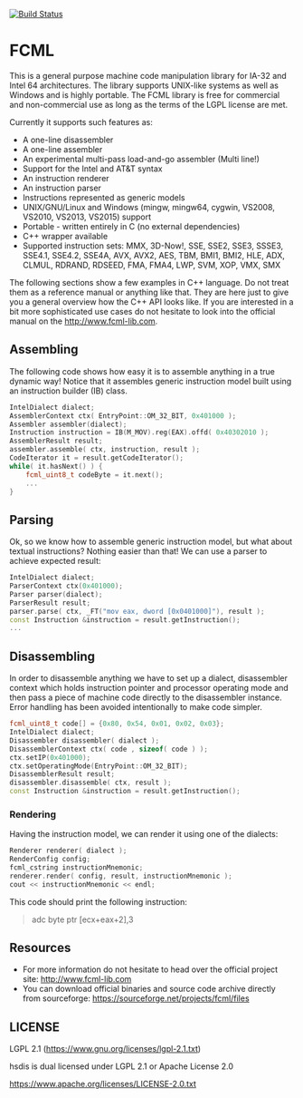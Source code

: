 [![Build Status](https://travis-ci.org/swojtasiak/fcml-lib.svg?branch=master)](https://travis-ci.org/swojtasiak/fcml-lib)

# FCML
This is a general purpose machine code manipulation library for IA-32 and Intel 64 architectures.
The library supports UNIX-like systems as well as Windows and is highly portable. The FCML library
is free for commercial and non-commercial use as long as the terms of the LGPL license are met.

Currently it supports such features as:

  - A one-line disassembler
  - A one-line assembler
  - An experimental multi-pass load-and-go assembler (Multi line!)
  - Support for the Intel and AT&T syntax
  - An instruction renderer
  - An instruction parser
  - Instructions represented as generic models
  - UNIX/GNU/Linux and Windows (mingw, mingw64, cygwin, VS2008, VS2010, VS2013, VS2015) support
  - Portable - written entirely in C (no external dependencies)
  - C++ wrapper available
  - Supported instruction sets: MMX, 3D-Now!, SSE, SSE2, SSE3, SSSE3, 
	SSE4.1, SSE4.2, SSE4A, AVX, AVX2, AES, TBM, BMI1, BMI2, 
	HLE, ADX, CLMUL, RDRAND, RDSEED, FMA, FMA4, LWP, SVM, XOP, VMX, SMX

The following sections show a few examples in C++ language. Do not treat them as a reference manual or anything like that. They are here just to give you a general overview how the C++ API looks like. If you are interested in a bit more sophisticated use cases do not hesitate to look into the official manual on the http://www.fcml-lib.com.

## Assembling
The following code shows how easy it is to assemble anything in a true dynamic way! Notice that it assembles generic instruction model built using an instruction builder (IB) class.

```cpp
IntelDialect dialect;
AssemblerContext ctx( EntryPoint::OM_32_BIT, 0x401000 );
Assembler assembler(dialect);
Instruction instruction = IB(M_MOV).reg(EAX).offd( 0x40302010 );
AssemblerResult result;
assembler.assemble( ctx, instruction, result );
CodeIterator it = result.getCodeIterator();
while( it.hasNext() ) {
	fcml_uint8_t codeByte = it.next();
	...
}
```
## Parsing
Ok, so we know how to assemble generic instruction model, but what about textual instructions? Nothing easier than that! We can use a parser to achieve expected result:
```cpp
IntelDialect dialect;
ParserContext ctx(0x401000);
Parser parser(dialect);
ParserResult result;
parser.parse( ctx, _FT("mov eax, dword [0x0401000]"), result );
const Instruction &instruction = result.getInstruction();
...
```
## Disassembling
In order to disassemble anything we have to set up a dialect, disassembler context which holds instruction pointer and processor operating mode and then pass a piece of machine code directly to the disassembler instance. Error handling has been avoided intentionally to make code simpler.
```cpp
fcml_uint8_t code[] = {0x80, 0x54, 0x01, 0x02, 0x03};
IntelDialect dialect;
Disassembler disassembler( dialect );
DisassemblerContext ctx( code , sizeof( code ) );
ctx.setIP(0x401000);
ctx.setOperatingMode(EntryPoint::OM_32_BIT);
DisassemblerResult result;
disassembler.disassemble( ctx, result );
const Instruction &instruction = result.getInstruction();
```
### Rendering
Having the instruction model, we can render it using one of the dialects:
```cpp
Renderer renderer( dialect );
RenderConfig config;
fcml_cstring instructionMnemonic;
renderer.render( config, result, instructionMnemonic );
cout << instructionMnemonic << endl;
```
This code should print the following instruction: 
>adc byte ptr [ecx+eax+2],3

## Resources
* For more information do not hesitate to head over the official project site: http://www.fcml-lib.com
* You can download official binaries and source code archive directly from sourceforge: https://sourceforge.net/projects/fcml/files

LICENSE
---

LGPL 2.1 (https://www.gnu.org/licenses/lgpl-2.1.txt)

hsdis is dual licensed under LGPL 2.1 or Apache License 2.0

https://www.apache.org/licenses/LICENSE-2.0.txt

